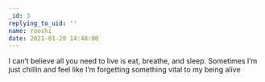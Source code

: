 ```yaml
---
_id: 3
replying_to_uid: ''
name: rooshi
date: 2021-01-20 14:48:00
---
```

I can’t believe all you need to live is eat, breathe, and sleep. Sometimes I’m just chillin and feel like I’m forgetting something vital to my being alive